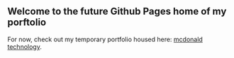 ## Welcome to the future Github Pages home of my porftolio

For now, check out my temporary portfolio housed here: [mcdonald technology](https://www.mcdonald.technology/search/label/Portfolio/).
